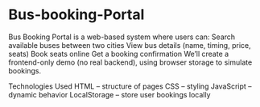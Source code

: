 # Bus-booking-Portal
Bus Booking Portal is a web-based system where users can:  Search available buses between two cities  View bus details (name, timing, price, seats)  Book seats online  Get a booking confirmation  We’ll create a frontend-only demo (no real backend), using browser storage to simulate bookings.

Technologies Used
HTML – structure of pages
CSS – styling
JavaScript – dynamic behavior
LocalStorage – store user bookings locally

